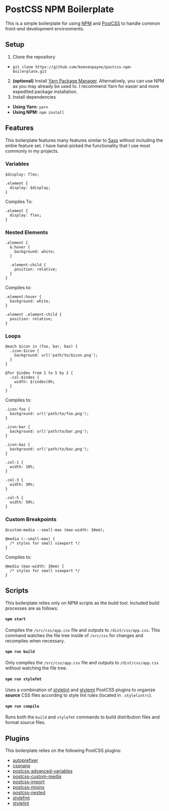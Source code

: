 # PostCSS NPM Boilerplate

This is a simple boilerplate for using [NPM](https://www.npmjs.com/) and [PostCSS](http://postcss.org/) to handle common front-end development environments.

## Setup

1. Clone the repository
 * `git clone https://github.com/keenanpayne/postcss-npm-boilerplate.git`
2. **(optional)** Install [Yarn Package Manager](https://yarnpkg.com/en/docs/install). Alternatively, you can use NPM as you may already be used to. I recommend Yarn for easier and more expedited package installation.
3. Install dependencies
 * **Using Yarn:** `yarn`
 * **Using NPM:** `npm install`

## Features

This boilerplate features many features similar to [Sass](http://sass-lang.com/) without including the entire feature set. I have hand-picked the functionality that I use most commonly in my projects.

### Variables

```
$display: flex;

.element {
  display: $display;
}
```

Compiles To:

```
.element {
  display: flex;
}
```

### Nested Elements

```
.element {
  &:hover {
    background: white;
  }

  .element-child {
    position: relative;
  }
}
```

Compiles to:

```
.element:hover {
  background: white;
}

.element .element-child {
  position: relative;
}
```

### Loops

```
@each $icon in (foo, bar, baz) {
  .icon-$icon {
    background: url('path/to/$icon.png');
  }
}

@for $index from 1 to 5 by 2 {
  .col-$index {
    width: $(index)0%;
  }
}
```

Compiles to:

```
.icon-foo {
  background: url('path/to/foo.png');
}

.icon-bar {
  background: url('path/to/bar.png');
}

.icon-baz {
  background: url('path/to/baz.png');
}

.col-1 {
  width: 10%;
}

.col-3 {
  width: 30%;
}

.col-5 {
  width: 50%;
}
```

### Custom Breakpoints

```
@custom-media --small-max (max-width: 30em);

@media (--small-max) {
  /* styles for small viewport */
}
```

Compiles to:

```
@media (max-width: 30em) {
  /* styles for small viewport */
}
```

## Scripts

This boilerplate relies only on NPM scripts as the build tool. Included build processes are as follows:

#### `npm start`

Compiles the `/src/css/app.css` file and outputs to `/dist/css/app.css`. This command watches the file tree inside of `/src/css` for changes and recompiles when necessary.

#### `npm run build`

Only compiles the `/src/css/app.css` file and outputs to `/dist/css/app.css` without watching the file tree.

#### `npm run stylefmt`

Uses a combination of [stylelint](http://stylelint.io/) and [stylemt](https://github.com/morishitter/stylefmt) PostCSS plugins to organize **source** CSS files according to style lint rules (located in `.stylelintrc`).

#### `npm run compile`

Runs both the `build` and `stylefmt` commands to build distribution files and format source files.

## Plugins

This boilerplate relies on the following PostCSS plugins:

- [autoprefixer](https://github.com/postcss/autoprefixer)
- [cssnano](http://cssnano.co/)
- [postcss-advanced-variables](https://github.com/jonathantneal/postcss-advanced-variables)
- [postcss-custom-media](https://github.com/postcss/postcss-custom-media)
- [postcss-import](https://github.com/postcss/postcss-import)
- [postcss-mixins](https://github.com/postcss/postcss-mixins)
- [postcss-nested](https://github.com/postcss/postcss-nested)
- [stylefmt](https://github.com/morishitter/stylefmt)
- [stylelint](http://stylelint.io/)
